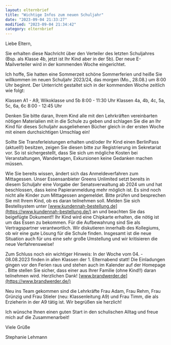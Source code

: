 ```yaml
---
layout: elternbrief
title: "Wichtige Infos zum neuen Schuljahr"
date: "2023-09-04 21:33:27"
modified: "2023-09-04 21:34:42"
category: elternbrief
---
```


Liebe Eltern, 

Sie erhalten diese Nachricht über den Verteiler des letzten Schuljahres (Bsp. als Klasse 4b, jetzt ist Ihr Kind aber in der 5b). Der neue E-Mailverteiler wird in der kommenden Woche eingerichtet.

Ich hoffe, Sie hatten eine Sommerzeit schöne Sommerferien und heiße Sie willkommen im neuen Schuljahr 2023/24, das morgen (Mo., 28.08.) um 8:00 Uhr beginnt. Der Unterricht gestaltet sich in der kommenden Woche zeitlich wie folgt:

 Klassen A1 - A9, Wikoklasse und 5b  8:00 -  11:30 Uhr
 Klassen 4a, 4b, 4c, 5a, 5c, 6a, 6c 8:00 - 12:45 Uhr

Denken Sie bitte daran, Ihrem Kind alle mit den Lehrkräften vereinbarten nötigen Materialien mit in die Schule zu geben und schlagen Sie die an Ihr Kind für dieses Schuljahr ausgeliehenen Bücher gleich in der ersten Woche mit einem durchsichtigen Umschlag ein! 

Sollte Sie Transferleistungen erhalten und/oder Ihr Kind einen BerlinPass (aktuell!) besitzen, zeigen Sie diesen bitte zur Registrierung im Sekretariat vor. So ist sichergestellt, dass Sie sich um mögliche Kosten bei Veranstaltungen, Wandertagen, Exkursionen keine Gedanken machen müssen. 

Wie Sie bereits wissen, ändert sich das Anmeldeverfahren zum Mittagessen. Unser Essensanbieter Greens Unlimited setzt bereits in diesem Schuljahr eine Vorgabe der Senatsverwaltung ab 2024 um und hat beschlossen, dass keine Papieranmeldung mehr möglich ist. Es sind noch nicht alle Kinder zum Mittagessen angemeldet. Bitte prüfen und besprechen Sie mit Ihrem Kind, ob es daran teilnehmen soll. Melden Sie sich Bestellsystem unter [www.kundennah-bestellung.de](https://www.kundennah-bestellung.de/) an und beachten Sie das beigefügte Dokument!!
Ihr Kind wird eine Chipkarte erhalten, die nötig ist um das Essen zu bekommen. Für die Aufbewahrung sind Sie als Vertragspartner verantwortlich. Wir diskutieren innerhalb des Kollegiums, ob wir eine gute Lösung für die Schule finden. Insgesamt ist die neue Situation auch für uns eine sehr große Umstellung und wir kritisieren die neue Verfahrensweise!

Zum Schluss noch ein wichtiger Hinweis: In der Woche vom 04. - 08.08.2023 finden in allen Klassen der 1. Elternabend statt! Die Einladungen gingen vor den Ferien raus und stehen auch im Kalender auf der Homepage . Bitte stellen Sie sicher, dass einer aus Ihrer Familie (ohne Kind!!) daran teilnehmen wird. Herzlichen Dank!  [www.brandwerder.de](https://www.brandwerder.de/)

Neu ins Team gekommen sind die Lehrkräfte Frau Adam, Frau Rehm, Frau Grünzig und Frau Stieler (neu: Klassenleitung A9) und Frau Timm, die als Erzieherin in der A9 tätig ist. Wir begrüßen sie herzlich!

Ich wünsche Ihnen einen guten Start in den schulischen Alltag und freue mich auf die Zusammenarbeit!

Viele Grüße

Stephanie Lehmann

